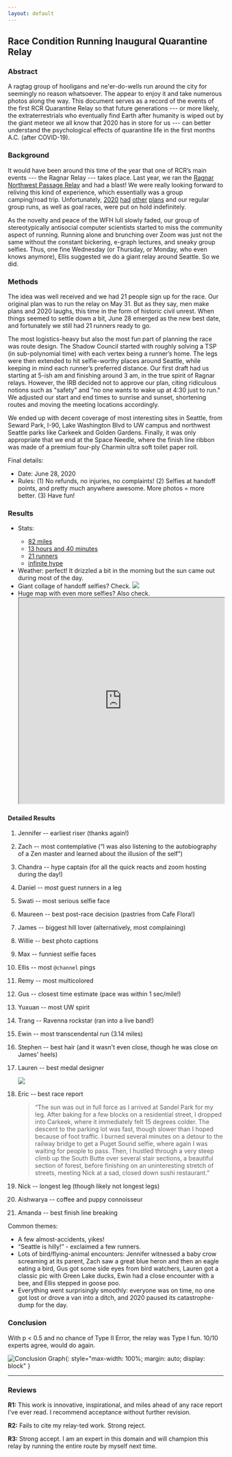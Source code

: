 ```yaml
---
layout: default
---
```


## Race Condition Running Inaugural Quarantine Relay

### Abstract

A ragtag group of hooligans and ne'er-do-wells run around the city for seemingly
no reason whatsoever. The appear to enjoy it and take numerous photos along the
way. This document serves as a record of the events of the first RCR Quarantine
Relay so that future generations --- or more likely, the extraterrestrials who
eventually find Earth after humanity is wiped out by the giant meteor we all
know that 2020 has in store for us --- can better understand the psychological
effects of quarantine life in the first months A.C. (after COVID-19).


### Background

It would have been around this time of the year that one of RCR’s main events
--- the Ragnar Relay --- takes place. Last year, we ran the [Ragnar Northwest
Passage Relay](/img/ragnar-team-photo.jpg) and had a blast! We were really
looking forward to reliving this kind of experience, which essentially was a
group camping/road trip. Unfortunately,
[2020](https://twitter.com/NSLCpunk/status/1275822899279073280)
[had](https://i.redd.it/q7u3gx286m251.jpg)
[other](https://twitter.com/Number10cat/status/1262854593446391813)
[plans](https://twitter.com/JBomb11/status/1262421966582996992) and our regular
group runs, as well as goal races, were put on hold indefinitely.

As the novelty and peace of the WFH lull slowly faded, our group of
stereotypically antisocial computer scientists started to miss the community
aspect of running. Running alone and brunching over Zoom was just not the same
without the constant bickering, e-graph lectures, and sneaky group selfies.
Thus, one fine Wednesday (or Thursday, or Monday, who even knows anymore), Ellis
suggested we do a giant relay around Seattle. So we did.


### Methods

The idea was well received and we had 21 people sign up for the race. Our
original plan was to run the relay on May 31. But as they say, men make plans
and 2020 laughs, this time in the form of historic civil unrest. When things
seemed to settle down a bit, June 28 emerged as the new best date, and
fortunately we still had 21 runners ready to go.

The most logistics-heavy but also the most fun part of planning the race was
route design. The Shadow Council started with roughly solving a TSP (in
sub-polynomial time) with each vertex being a runner’s home. The legs were then
extended to hit selfie-worthy places around Seattle, while keeping in mind each
runner’s preferred distance. Our first draft had us starting at 5-ish am and
finishing around 3 am, in the true spirit of Ragnar relays. However, the IRB
decided not to approve our plan, citing ridiculous notions such as "safety" and
"no one wants to wake up at 4:30 just to run." We adjusted our start
and end times to sunrise and sunset, shortening routes and moving the meeting
locations accordingly.

We ended up with decent coverage of most interesting sites in Seattle, from
Seward Park, I-90, Lake Washington Blvd to UW campus and northwest Seattle parks
like Carkeek and Golden Gardens. Finally, it was only appropriate that we end at
the Space Needle, where the finish line ribbon was made of a premium four-ply
Charmin ultra soft toilet paper roll.

Final details:
- Date: June 28, 2020
- Rules: (1) No refunds, no injuries, no complaints! (2) Selfies at handoff
  points, and pretty much anywhere awesome. More photos = more better. (3) Have
  fun!

### Results

<ul>
<li>Stats: 
  <a href="https://docs.google.com/spreadsheets/d/1iEMbmWDeJbkWKeGAOKWLf4-v5O4iTGeA6mhXlM3NP10/edit?usp=sharing">
    <ul>
     <li>82 miles </li>
     <li>13 hours and 40 minutes</li>
     <li>21 runners</li>
     <li>infinite hype</li>
   </ul>
 </a></li>
<li> Weather: perfect! It drizzled a bit in the morning but the sun came out during most of the day.</li>
<li> 
  Giant collage of handoff selfies? Check.
  <img src="/img/quarantine-relay-collage-small.png" style="max-width: 100%">
</li>
<li>
  Huge map with even more selfies? Also check.
  <iframe src="https://www.google.com/maps/d/u/0/embed?mid=1ohLyASs4nkLM6Ys_Z5DScadah8NY-aG7" width="100%" height="480"></iframe>
</li>
</ul>

#### Detailed Results
1. Jennifer -- earliest riser (thanks again!)
2. Zach -- most contemplative (“I was also listening to the autobiography of a
   Zen master and learned about the illusion of the self”)
3. Chandra -- hype captain (for all the quick reacts and zoom hosting during the
   day!)
4. Daniel -- most guest runners in a leg
5. Swati  -- most serious selfie face
6. Maureen -- best post-race decision (pastries from Cafe Flora!) 
7. James -- biggest hill lover (alternatively, most complaining)
8. Willie -- best photo captions
9. Max -- funniest selfie faces
10.  Ellis -- most `@channel` pings
11.  Remy -- most multicolored
12.  Gus -- closest time estimate (pace was within 1 sec/mile!)
13.  Yuxuan -- most UW spirit
14.  Trang -- Ravenna rockstar (ran into a live band!)
15.  Ewin -- most transcendental run (3.14 miles)
16.  Stephen -- best hair (and it wasn't even close, though he was close on
     James' heels)
17.  Lauren -- best medal designer

     <img style="max-width: 100%; max-height: 200px; margin: auto; display: block;" src="/img/quarantine-relay-medal.png">
18.  Eric -- best race report 

     > “The sun was out in full force as I arrived at Sandel Park for my leg.
     > After baking for a few blocks on a residential street, I dropped into
     > Carkeek, where it immediately felt 15 degrees colder. The descent to the
     > parking lot was fast, though slower than I hoped because of foot traffic.
     > I burned several minutes on a detour to the railway bridge to get a Puget
     > Sound selfie, where again I was waiting for people to pass. Then, I
     > hustled through a very steep climb up the South Butte over several stair
     > sections, a beautiful section of forest, before finishing on an
     > uninteresting stretch of streets, meeting Nick at a sad, closed down
     > sushi restaurant.”

19.  Nick -- longest leg (though likely not longest legs)
20.  Aishwarya -- coffee and puppy connoisseur 
21.  Amanda -- best finish line breaking


Common themes:
- A few almost-accidents, yikes!
- “Seattle is hilly!” - exclaimed a few runners.
- Lots of bird/flying-animal encounters: Jennifer witnessed a baby crow
  screaming at its parent, Zach saw a great blue heron and then an eagle eating
  a bird, Gus got some side eyes from bird watchers, Lauren got a classic pic
  with Green Lake ducks, Ewin had a close encounter with a bee, and Ellis
  stepped in goose poo.
- Everything went surprisingly smoothly: everyone was on time, no one got lost
  or drove a van into a ditch, and 2020 paused its catastrophe-dump for the day.

### Conclusion

With p < 0.5 and no chance of Type II Error, the relay was Type I fun. 10/10
experts agree, would do again.


![Conclusion Graph](/img/quarantine-relay-zachgraph.png){: style="max-width: 100%; margin: auto; display: block" }

---

### Reviews
 
**R1:** This work is innovative, inspirational, and miles ahead of any race
        report I’ve ever read. I recommend acceptance without further revision.

**R2:** Fails to cite my relay-ted work. Strong reject.

**R3:** Strong accept. I am an expert in this domain and will champion this
        relay by running the entire route by myself next time.
